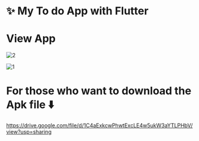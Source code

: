 
# ✨ My To do App with Flutter

# View App


![2](https://github.com/ceydaucdirhem/myTodoApp-Flutter/assets/80065036/613bf26a-6785-44a2-8f48-6338217f13dc)


![1](https://github.com/ceydaucdirhem/myTodoApp-Flutter/assets/80065036/cdade3ef-93fe-4d31-9903-88b5d4475aed)




# For those who want to download the Apk file ⬇️

https://drive.google.com/file/d/1C4aExkcwPhwtExcLE4w5ukW3aYTLPHbV/view?usp=sharing
